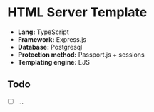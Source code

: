 # HTML Server Template
- **Lang:** TypeScript
- **Framework:** Express.js
- **Database:** Postgresql
- **Protection method:** Passport.js + sessions
- **Templating engine:** EJS

## Todo
- [ ] ...